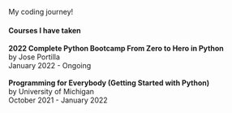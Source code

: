 My coding journey!
#### Courses I have taken
**2022 Complete Python Bootcamp From Zero to Hero in Python**\
by Jose Portilla\
January 2022 - Ongoing\
\
**Programming for Everybody (Getting Started with Python)**\
by University of Michigan\
October 2021 - January 2022

